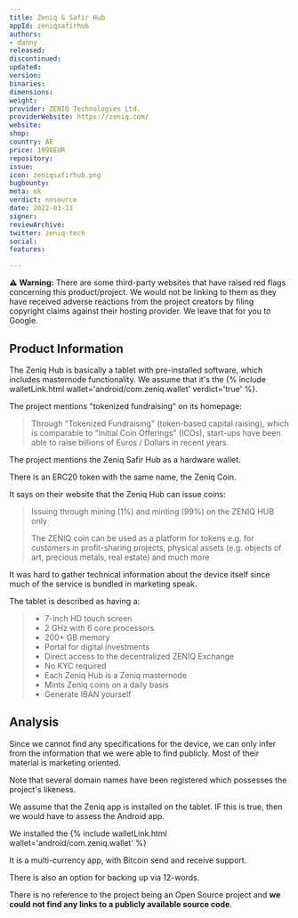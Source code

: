 ```yaml
---
title: Zeniq & Safir Hub
appId: zeniqsafirhub
authors:
- danny
released: 
discontinued: 
updated: 
version: 
binaries: 
dimensions: 
weight: 
provider: ZENIQ Technologies Ltd.
providerWebsite: https://zeniq.com/
website: 
shop: 
country: AE
price: 1998EUR
repository: 
issue: 
icon: zeniqsafirhub.png
bugbounty: 
meta: ok
verdict: nosource
date: 2022-03-11
signer: 
reviewArchive: 
twitter: zeniq-tech
social: 
features: 

---
```


**⚠️ Warning:** There are some third-party websites that have raised red flags concerning this product/project. We would not be linking to them as they have received adverse reactions from the project creators by filing copyright claims against their hosting provider. We leave that for you to Google.

## Product Information 

The Zeniq Hub is basically a tablet with pre-installed software, which includes masternode functionality. We assume that it's the {% include walletLink.html wallet='android/com.zeniq.wallet' verdict='true' %}.

The project mentions "tokenized fundraising" on its homepage:

> Through "Tokenized Fundraising" (token-based capital raising), which is comparable to "Initial Coin Offerings" (ICOs), start-ups have been able to raise billions of Euros / Dollars in recent years.

The project mentions the Zeniq Safir Hub as a hardware wallet.

There is an ERC20 token with the same name, the Zeniq Coin. 

It says on their website that the Zeniq Hub can issue coins:

> Issuing through mining (1%) and minting (99%) on the ZENIQ HUB only
>
> The ZENIQ coin can be used as a platform for tokens e.g. for customers in profit-sharing projects, physical assets (e.g. objects of art, precious metals, real estate) and much more

It was hard to gather technical information about the device itself since much of the service is bundled in marketing speak. 

The tablet is described as having a: 

> - 7-inch HD touch screen
> - 2 GHz with 6 core processors
> - 200+ GB memory
> - Portal for digital investments
> - Direct access to the decentralized ZENIQ Exchange
> - No KYC required
> - Each Zeniq Hub is a Zeniq masternode
> - Mints Zeniq coins on a daily basis
> - Generate IBAN yourself

## Analysis 

Since we cannot find any specifications for the device, we can only infer from the information that we were able to find publicly. Most of their material is marketing oriented. 

Note that several domain names have been registered which possesses the project's likeness.

We assume that the Zeniq app is installed on the tablet. IF this is true, then we would have to assess the Android app. 

We installed the {% include walletLink.html wallet='android/com.zeniq.wallet' %}

It is a multi-currency app, with Bitcoin send and receive support. 

There is also an option for backing up via 12-words. 

There is no reference to the project being an Open Source project and **we could not find any links to a publicly available source code**.


